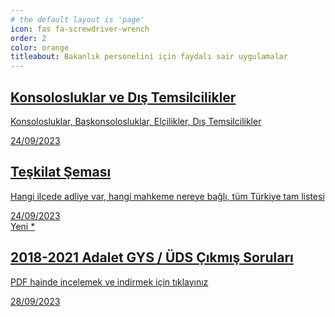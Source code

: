 ```yaml
---
# the default layout is 'page'
icon: fas fa-screwdriver-wrench
order: 2
color: orange
titleabout: Bakanlık personelini için faydalı sair uygulamalar
---
```



<div id="post-list" class="flex-grow-1 pe-xl-2 w-100">
  <article class="card-wrapper"> 
    <a href="/konsolosluklar/" class="card post-preview flex-md-row-reverse">
    <span class="badge badge-secondary bg-transparent text-danger"></span>
      <div class="card-body d-flex flex-column">
        <h1 class="card-title my-2 mt-md-0">Konsolosluklar ve Dış Temsilcilikler
        </h1>
        <div class="card-text content mt-0 mb-2">
          <p> Konsolosluklar, Başkonsolosluklar, Elçilikler, Dış Temsilcilikler
          </p>
        </div>
        <div class="post-meta flex-grow-1 d-flex align-items-end">
          <div class="me-auto"> 
            <i class="far fa-calendar fa-fw me-1">
            </i> 
            <time>24/09/2023
            </time>             
          </div>          
        </div>
      </div>
      <div class="preview-img d-flex flex-row justify-content-center align-items-center"><i class="fa fa-building-flag fa-fw me-1 fa-3x align-middle" style = "color: #8d6e63"> </i></div>    
    </a>
  </article>
  <article class="card-wrapper"> 
    <a href="/teskilat/" class="card post-preview flex-md-row-reverse">
    <span class="badge badge-secondary bg-transparent text-danger"></span>
      <div class="card-body d-flex flex-column">
        <h1 class="card-title my-2 mt-md-0">Teşkilat Şeması
        </h1>
        <div class="card-text content mt-0 mb-2">
          <p> Hangi ilçede adliye var, hangi mahkeme nereye bağlı, tüm Türkiye tam listesi
          </p>
        </div>
        <div class="post-meta flex-grow-1 d-flex align-items-end">
          <div class="me-auto"> 
            <i class="far fa-calendar fa-fw me-1">
            </i> 
            <time>24/09/2023
            </time>             
          </div>          
        </div>
      </div>
      <div class="preview-img d-flex flex-row justify-content-center align-items-center"><i class="fa fa-scale-balanced fa-fw me-1 fa-3x align-middle" style = "color: #76ff03"> </i></div>    
    </a>
  </article>  
  <article class="card-wrapper"> 
    <a href="/mulakat" class="card post-preview flex-md-row-reverse">
    <span class="badge badge-secondary bg-transparent text-danger">Yeni *</span>
      <div class="card-body d-flex flex-column">
        <h1 class="card-title my-2 mt-md-0">2018-2021 Adalet GYS / ÜDS Çıkmış Soruları 
        </h1>
        <div class="card-text content mt-0 mb-2">
          <p> PDF hainde incelemek ve indirmek için tıklayınız
          </p>
        </div>
        <div class="post-meta flex-grow-1 d-flex align-items-end">
          <div class="me-auto"> 
            <i class="far fa-calendar fa-fw me-1">
            </i> 
            <time>28/09/2023
            </time>             
          </div>          
        </div>
      </div>
      <div class="preview-img d-flex flex-row justify-content-center align-items-center"><i class="fa fa-check-double fa-fw me-1 fa-3x align-middle text-danger"> </i></div>    
    </a>
  </article>  
</div>
